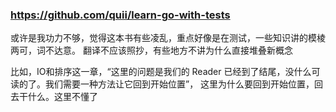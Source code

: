 ### https://github.com/quii/learn-go-with-tests

或许是我功力不够，觉得这本书有些凌乱，重点好像是在测试，一些知识讲的模棱两可，词不达意。
翻译不应该照抄，有些地方不讲为什么直接堆叠新概念

比如，IO和排序这一章，“这里的问题是我们的 Reader 已经到了结尾，没什么可读的了。我们需要一种方法让它回到开始位置”，
这里为什么要回到开始位置，回去干什么。这里不懂了